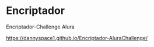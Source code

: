 # Encriptador
Encriptador-Challenge Alura

https://dannyspace1.github.io/Encriptador-AluraChallenge/
